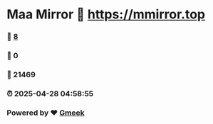 # Maa Mirror :link: https://mmirror.top 
### :page_facing_up: [8](https://mmirror.top/tag.html) 
### :speech_balloon: 0 
### :hibiscus: 21469 
### :alarm_clock: 2025-04-28 04:58:55 
### Powered by :heart: [Gmeek](https://github.com/Meekdai/Gmeek)
